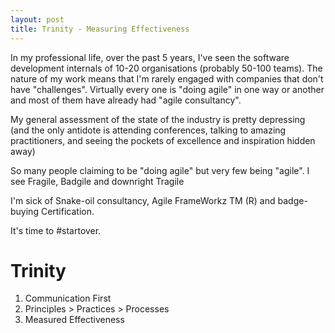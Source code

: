 ```yaml
---
layout: post
title: Trinity - Measuring Effectiveness
---
```


In my professional life, over the past 5 years, I've seen the software development internals of 10-20 organisations (probably 50-100 teams). The nature of my work means that I'm rarely engaged with companies that don't have "challenges". Virtually every one is "doing agile" in one way or another and most of them have already had "agile consultancy".

My general assessment of the state of the industry is pretty depressing (and the only antidote is attending conferences, talking to amazing practitioners, and seeing the pockets of excellence and inspiration hidden away)

So many people claiming to be "doing agile" but very few being "agile". I see Fragile, Badgile and downright Tragile

I'm sick of Snake-oil consultancy, Agile FrameWorkz TM (R) and badge-buying Certification.

It's time to #startover.

#  Trinity

1) Communication First
1) Principles > Practices > Processes
1) Measured Effectiveness



